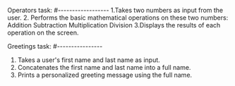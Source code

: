 Operators task:
#------------------
1.Takes two numbers as input from the user.
2. Performs the basic mathematical operations on these two numbers:
	Addition
	Subtraction
	Multiplication
	Division
3.Displays the results of each operation on the screen.


Greetings task:
#----------------
1.  Takes a user's first name and last name as input.
2.  Concatenates the first name and last name into a full name.
3.  Prints a personalized greeting message using the full name.
